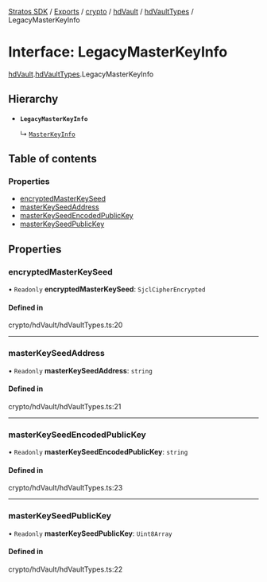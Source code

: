[Stratos SDK](../README.md) / [Exports](../modules.md) / [crypto](../modules/crypto.md) / [hdVault](../modules/crypto.hdVault.md) / [hdVaultTypes](../modules/crypto.hdVault.hdVaultTypes.md) / LegacyMasterKeyInfo

# Interface: LegacyMasterKeyInfo

[hdVault](../modules/crypto.hdVault.md).[hdVaultTypes](../modules/crypto.hdVault.hdVaultTypes.md).LegacyMasterKeyInfo

## Hierarchy

- **`LegacyMasterKeyInfo`**

  ↳ [`MasterKeyInfo`](crypto.hdVault.hdVaultTypes.MasterKeyInfo.md)

## Table of contents

### Properties

- [encryptedMasterKeySeed](crypto.hdVault.hdVaultTypes.LegacyMasterKeyInfo.md#encryptedmasterkeyseed)
- [masterKeySeedAddress](crypto.hdVault.hdVaultTypes.LegacyMasterKeyInfo.md#masterkeyseedaddress)
- [masterKeySeedEncodedPublicKey](crypto.hdVault.hdVaultTypes.LegacyMasterKeyInfo.md#masterkeyseedencodedpublickey)
- [masterKeySeedPublicKey](crypto.hdVault.hdVaultTypes.LegacyMasterKeyInfo.md#masterkeyseedpublickey)

## Properties

### encryptedMasterKeySeed

• `Readonly` **encryptedMasterKeySeed**: `SjclCipherEncrypted`

#### Defined in

crypto/hdVault/hdVaultTypes.ts:20

___

### masterKeySeedAddress

• `Readonly` **masterKeySeedAddress**: `string`

#### Defined in

crypto/hdVault/hdVaultTypes.ts:21

___

### masterKeySeedEncodedPublicKey

• `Readonly` **masterKeySeedEncodedPublicKey**: `string`

#### Defined in

crypto/hdVault/hdVaultTypes.ts:23

___

### masterKeySeedPublicKey

• `Readonly` **masterKeySeedPublicKey**: `Uint8Array`

#### Defined in

crypto/hdVault/hdVaultTypes.ts:22
